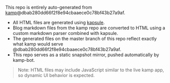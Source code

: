 This repo is entirely auto-generated from [kamp](https://github.com/sakethpathike/kamp)@dbab280dd66f2f8e94cbaaece0c78bf43b27a9af.

- All HTML files are generated using [kapsule](https://github.com/sakethpathike/kapsule).
- Blog markdown files from the kamp repo are converted to HTML using a custom markdown parser combined with kapsule.
- The generated files on the master branch of this repo reflect exactly what kamp would serve @dbab280dd66f2f8e94cbaaece0c78bf43b27a9af.
- This repo serves as a static snapshot mirror, pushed automatically by kamp-bot.

> Note: HTML files may include JavaScript similar to the live kamp app, so dynamic UI behavior is expected.